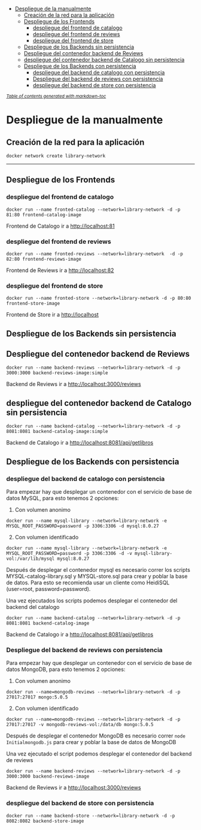 - [Despliegue de la manualmente](#despliegue-de-la-manualmente)
  - [Creación de la red para la aplicación](#creación-de-la-red-para-la-aplicación)
  - [Despliegue de los Frontends](#despliegue-de-los-frontends)
    - [despliegue del frontend de catalogo](#despliegue-del-frontend-de-catalogo)
    - [despliegue del frontend de reviews](#despliegue-del-frontend-de-reviews)
    - [despliegue del frontend de store](#despliegue-del-frontend-de-store)
  - [Despliegue de los Backends sin persistencia](#despliegue-de-los-backends-sin-persistencia)
  - [Despliegue del contenedor backend de Reviews](#despliegue-del-contenedor-backend-de-reviews)
  - [despliegue del contenedor backend de Catalogo sin persistencia](#despliegue-del-contenedor-backend-de-catalogo-sin-persistencia)
  - [Despliegue de los Backends con persistencia](#despliegue-de-los-backends-con-persistencia)
    - [despliegue del backend de catalogo con persistencia](#despliegue-del-backend-de-catalogo-con-persistencia)
    - [Despliegue del backend de reviews con persistencia](#despliegue-del-backend-de-reviews-con-persistencia)
    - [despliegue del backend de store con persistencia](#despliegue-del-backend-de-store-con-persistencia)

<small><i><a href='http://ecotrust-canada.github.io/markdown-toc/'>Table of contents generated with markdown-toc</a></i></small>

# Despliegue de la manualmente


## Creación de la red para la aplicación
```
docker network create library-network
```
___
## Despliegue de los Frontends

### despliegue del frontend de catalogo
```
docker run --name fronted-catalog --network=library-network -d -p 81:80 frontend-catalog-image
```
Frontend de Catalogo ir a [http://localhost:81](http://localhost:81) 

### despliegue del frontend de reviews
```
docker run --name fronted-reviews --network=library-network  -d -p 82:80 frontend-reviews-image
```
Frontend de Reviews ir a [http://localhost:82](http://localhost:82)

### despliegue del frontend de store
```
docker run --name fronted-store --network=library-network -d -p 80:80 frontend-store-image
```
Frontend de Store ir a [http://localhost](http://localhost)

## Despliegue de los Backends sin persistencia

## Despliegue del contenedor backend de Reviews
```
docker run --name backend-reviews --network=library-network -d -p 3000:3000 backend-reviews-image:simple
```
Backend de Reviews ir a [http://localhost:3000/reviews](http://localhost:3000/reviews)

## despliegue del contenedor backend de Catalogo sin persistencia
```
docker run --name backend-catalog --network=library-network -d -p 8081:8081 backend-catalog-image:simple
```
Backend de Catalogo ir a [http://localhost:8081/api/getlibros](http://localhost:8081/api/getlibros)

## Despliegue de los Backends con persistencia


### despliegue del backend de catalogo con persistencia

Para empezar hay que desplegar un contenedor con el servicio de base de datos MySQL, para esto tenemos 2 opciones:

1. Con volumen anonimo

```
docker run --name mysql-library --network=library-network -e MYSQL_ROOT_PASSWORD=password -p 3306:3306 -d mysql:8.0.27
```

2. Con volumen identificado

```
docker run --name mysql-library --network=library-network -e MYSQL_ROOT_PASSWORD=password -p 3306:3306 -d -v mysql-library-vol:/var/lib/mysql mysql:8.0.27
```

Después de desplegar el contenedor mysql es necesario correr los scripts MYSQL-catalog-library.sql y MYSQL-store.sql para crear y poblar la base de datos. Para esto se recomienda usar un cliente como HeidiSQL (user=root, password=password).

Una vez ejecutados los scripts podemos desplegar el contenedor del backend del catalogo

```
docker run --name backend-catalog --network=library-network -d -p 8081:8081 backend-catalog-image
```
Backend de Catalogo ir a [http://localhost:8081/api/getlibros](http://localhost:8081/api/getlibros)

### Despliegue del backend de reviews con persistencia

Para empezar hay que desplegar un contenedor con el servicio de base de datos MongoDB, para esto tenemos 2 opciones:

1. Con volumen anonimo

```
docker run --name=mongodb-reviews --network=library-network -d -p 27017:27017 mongo:5.0.5
```

2. Con volumen identificado

```
docker run --name=mongodb-reviews --network=library-network -d -p 27017:27017 -v mongodb-reviews-vol:/data/db mongo:5.0.5
```


Después de desplegar el contenedor MongoDB es necesario correr ```node Initialmongodb.js``` para crear y poblar la base de datos de MongoDB

Una vez ejecutado el script podemos desplegar el contenedor del backend de reviews

```
docker run --name backend-reviews --network=library-network -d -p 3000:3000 backend-reviews-image
```
Backend de Reviews ir a [http://localhost:3000/reviews](http://localhost:3000/reviews)
### despliegue del backend de store con persistencia

```
docker run --name backend-store --network=library-network -d -p 8082:8082 backend-store-image
```